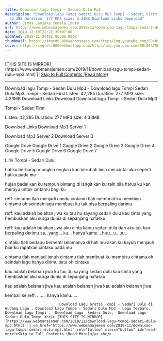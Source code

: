```yaml
---
title: Download lagu Tompi - Sedari Dulu Mp3
description: "Download lagu Tompi Sedari Dulu Mp3 Tompi - Sedari First Listen:
  42,285 Duration: 277 MP3 size: 4.33MB Download Links Download"
author: Dimas Lanjaka Kumala Indra
url: https://www.webmanajemen.com/2019/11/download-lagu-tompi-sedari-dulu-mp3.html
date: 2019-12-19T22:21:35+07:00
updated: 2019-11-24T01:06:00.000Z
thumbnail: https://imgcdn.000webhostapp.com/https/img.youtube.com/58c0947562118fec9256e1969980d480.jpeg
cover: https://imgcdn.000webhostapp.com/https/img.youtube.com/58c0947562118fec9256e1969980d480.jpeg
---
```


<hr/> [THIS SITE IS MIRROR](https://www.webmanajemen.com/2019/11/download-lagu-tompi-sedari-dulu-mp3.html) || <a href="https://www.webmanajemen.com/2019/11/download-lagu-tompi-sedari-dulu-mp3.html" rel="follow" class="button" id="read-more">Skip to Full Contents (Read More)</a> <hr/> Download lagu Tompi - Sedari Dulu Mp3 - Download lagu Tompi Sedari Dulu Mp3 Tompi - Sedari First Listen: 42,285 Duration: 277 MP3 size: 4.33MB Download Links Download Download lagu Tompi - Sedari Dulu Mp3

  Tompi - Sedari First 

  Listen: 42,285 
  Duration: 277 
  MP3 size: 4.33MB 

  Download Links 
  Download Mp3 Server 1 

  Download Mp3 Server 2 
  Download Server 3 


  Google Drive   Google Drive 1 
  Google Drive 2 
  Google Drive 3 
  Google Drive 4 
  Google Drive 5 
  Google Drive 6 
  Google Drive 7 


                             
Lirik Tompi - Sedari Dulu:
                             
hatiku berharap
  mungkin engkau kan berubah
  bisa mencintai aku
  seperti hatiku pada mu
  
  hujan badai kan ku tempuh
  bintang di langit kan ku raih
  bila harus ku kan merayu
  untuk cintamu bagi ku
  
  reff:
  cintamu tlah menjadi candu
  cintamu tlah membuat ku membisu
  cintamu oh seindah lagu
  membuat ku tak bisa berpaling darimu
  
  reff:
  kau adalah belahan jiwa
  ku tau itu sayang sedari dulu
  kau cinta yang hembuskan aku
  surga dunia di sepanjang nafasku
  
  reff:
  kau adalah belahan jiwa
  aku cinta kamu sedari dulu
  dan aku tak kan berpaling darimu
  sa...yang....ku...
  hanya kamu....huu...u...uu..
  
  cintaku tlah berlabu
  berhenti selamanya di hati mu
  akan ku kayuh menjauh
  biar ku rapatkan cintaku pada mu
  
  cintamu tlah menjadi jenuh
  cintamu tlah membuat ku membisu
  cintamu oh seindah lagu
  hanya dirimu satu oh cintaku
  
  kau adalah belahan jiwa
  ku tau itu sayang sedari dulu
  kau cinta yang hembuskan aku
  surga dunia di sepanjang nafasku
  
  kau adalah belahan jiwa
  kau adalah belahan jiwa
  kau adalah belahan jiwa
  
  kembali ke reff:
  ....... hanya kamu.....                                 
                                 
                             Download Lagu Gratis Tompi - Sedari Dulu di Gudang Lagu , Download Lagu Tompi - Sedari Dulu Mp3 - Lagu Terbaru.                                                         Download Lagu Tompi ,  Download Lagu  Sedari Dulu,  Download Lagu  Sedari Dulu Tompi <hr/> [THIS SITE IS MIRROR](https://www.webmanajemen.com/2019/11/download-lagu-tompi-sedari-dulu-mp3.html) || <a href="https://www.webmanajemen.com/2019/11/download-lagu-tompi-sedari-dulu-mp3.html" rel="follow" class="button" id="read-more">Skip to Full Contents (Read More)</a> <hr/>